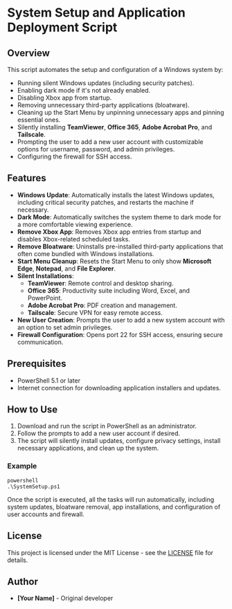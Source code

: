 <h1>System Setup and Application Deployment Script</h1>

<h2>Overview</h2>

<p>This script automates the setup and configuration of a Windows system by:</p>

<ul>
<li>Running silent Windows updates (including security patches).</li>
<li>Enabling dark mode if it's not already enabled.</li>
<li>Disabling Xbox app from startup.</li>
<li>Removing unnecessary third-party applications (bloatware).</li>
<li>Cleaning up the Start Menu by unpinning unnecessary apps and pinning essential ones.</li>
<li>Silently installing <strong>TeamViewer</strong>, <strong>Office 365</strong>, <strong>Adobe Acrobat Pro</strong>, and <strong>Tailscale</strong>.</li>
<li>Prompting the user to add a new user account with customizable options for username, password, and admin privileges.</li>
<li>Configuring the firewall for SSH access.</li>
</ul>

<h2>Features</h2>

<ul>
<li><strong>Windows Update</strong>: Automatically installs the latest Windows updates, including critical security patches, and restarts the machine if necessary.</li>
<li><strong>Dark Mode</strong>: Automatically switches the system theme to dark mode for a more comfortable viewing experience.</li>
<li><strong>Remove Xbox App</strong>: Removes Xbox app entries from startup and disables Xbox-related scheduled tasks.</li>
<li><strong>Remove Bloatware</strong>: Uninstalls pre-installed third-party applications that often come bundled with Windows installations.</li>
<li><strong>Start Menu Cleanup</strong>: Resets the Start Menu to only show <strong>Microsoft Edge</strong>, <strong>Notepad</strong>, and <strong>File Explorer</strong>.</li>
<li><strong>Silent Installations</strong>:
<ul>
<li><strong>TeamViewer</strong>: Remote control and desktop sharing.</li>
<li><strong>Office 365</strong>: Productivity suite including Word, Excel, and PowerPoint.</li>
<li><strong>Adobe Acrobat Pro</strong>: PDF creation and management.</li>
<li><strong>Tailscale</strong>: Secure VPN for easy remote access.</li>
</ul></li>
<li><strong>New User Creation</strong>: Prompts the user to add a new system account with an option to set admin privileges.</li>
<li><strong>Firewall Configuration</strong>: Opens port 22 for SSH access, ensuring secure communication.</li>
</ul>

<h2>Prerequisites</h2>

<ul>
<li>PowerShell 5.1 or later</li>
<li>Internet connection for downloading application installers and updates.</li>
</ul>

<h2>How to Use</h2>

<ol>
<li>Download and run the script in PowerShell as an administrator.</li>
<li>Follow the prompts to add a new user account if desired.</li>
<li>The script will silently install updates, configure privacy settings, install necessary applications, and clean up the system.</li>
</ol>

<h3>Example</h3>

<p><code>powershell
.\SystemSetup.ps1
</code></p>

<p>Once the script is executed, all the tasks will run automatically, including system updates, bloatware removal, app installations, and configuration of user accounts and firewall.</p>

<h2>License</h2>

<p>This project is licensed under the MIT License - see the <a href="LICENSE">LICENSE</a> file for details.</p>

<h2>Author</h2>

<ul>
<li><strong>[Your Name]</strong> - Original developer</li>
</ul>
